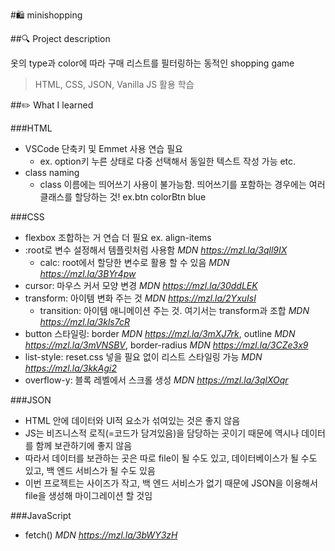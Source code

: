 #🛍 minishopping

##🔍 Project description

옷의 type과 color에 따라 구매 리스트를 필터링하는 동적인 shopping game

> HTML, CSS, JSON, Vanilla JS 활용 학습

##✏️ What I learned

###HTML

- VSCode 단축키 및 Emmet 사용 연습 필요
  - ex. option키 누른 상태로 다중 선택해서 동일한 텍스트 작성 가능 etc.
- class naming
  - class 이름에는 띄어쓰기 사용이 불가능함. 띄어쓰기를 포함하는 경우에는 여러 클래스를 할당하는 것! ex.btn colorBtn blue

###CSS

- flexbox 조합하는 거 연습 더 필요 ex. align-items
- :root로 변수 설정해서 템플릿처럼 사용함 _MDN https://mzl.la/3qll9IX_
  - calc: root에서 할당한 변수로 활용 할 수 있음 _MDN https://mzl.la/3BYr4pw_
- cursor: 마우스 커서 모양 변경 _MDN https://mzl.la/30ddLEK_
- transform: 아이템 변화 주는 것 _MDN https://mzl.la/2YxuIsI_
  - transition: 아이템 애니메이션 주는 것. 여기서는 transform과 조합 _MDN https://mzl.la/3kls7cR_
- button 스타일링: border _MDN https://mzl.la/3mXJ7rk_, outline _MDN https://mzl.la/3mVNSBV_, border-radius _MDN https://mzl.la/3CZe3x9_
- list-style: reset.css 넣을 필요 없이 리스트 스타일링 가능 _MDN https://mzl.la/3kkAgi2_
- overflow-y: 블록 레벨에서 스크롤 생성 _MDN https://mzl.la/3qlXOqr_

###JSON

- HTML 안에 데이터와 UI적 요소가 섞여있는 것은 좋지 않음
- JS는 비즈니스적 로직(=코드가 담겨있음)을 담당하는 곳이기 때문에 역시나 데이터를 함께 보관하기에 좋지 않음
- 따라서 데이터를 보관하는 곳은 따로 file이 될 수도 있고, 데이터베이스가 될 수도 있고, 백 엔드 서비스가 될 수도 있음
- 이번 프로젝트는 사이즈가 작고, 백 엔드 서비스가 없기 때문에 JSON을 이용해서 file을 생성해 마이그레이션 할 것임

###JavaScript

- fetch() _MDN https://mzl.la/3bWY3zH_
